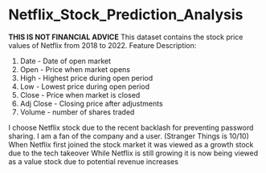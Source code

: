 # Netflix_Stock_Prediction_Analysis
**THIS IS NOT FINANCIAL ADVICE**
This dataset contains the stock price values of Netflix from 2018 to 2022.
Feature Description:
1. Date - Date of open market
2. Open - Price when market opens
3. High - Highest price during open period
4. Low - Lowest price during open period
5. Close - Price when market is closed
6. Adj Close - Closing price after adjustments 
7. Volume - number of shares traded

I choose Netflix stock due to the recent backlash for preventing password sharing. 
I am a fan of the company and a user. (Stranger Things is 10/10)
When Netflix first joined the stock market it was viewed as a growth stock due to the tech takeover
While Netflix is still growing it is now being viewed as a value stock due to potential revenue increases 
